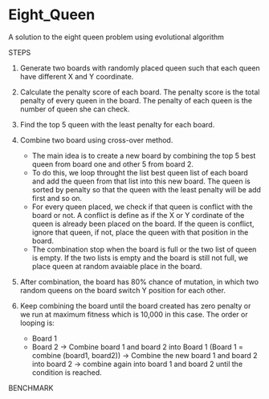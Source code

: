 # Eight_Queen
A solution to the eight queen problem using evolutional algorithm

STEPS

1. Generate two boards with randomly placed queen such that each queen have different X and Y coordinate.

2. Calculate the penalty score of each board. The penalty score is the total penalty of every queen in the board. The penalty of each queen is the number of queen she can check.

3. Find the top 5 queen with the least penalty for each board.

4. Combine two board using cross-over method. 
	- The main idea is to create a new board by combining the top 5 best queen from board one and other 5 from board 2.
	- To do this, we loop throught the list best queen list of each board and add the queen from that list into this new board. The queen is sorted by penalty so that the queen with the least penalty will be add first and so on.
	- For every queen placed, we check if that queen is conflict with the board or not. A conflict is define as if the X or Y cordinate of the queen is already been placed on the board. If the queen is conflict, ignore that queen, if not, place the queen with that position in the board. 
	- The combination stop when the board is full or the two list of queen is empty. If the two lists is empty and the board is still not full, we place queen at random avaiable place in the board.

5. After combination, the board has 80% chance of mutation, in which two random queens on the board switch Y position for each other.
	
6. Keep combining the board until the board created has zero penalty or we run at maximum fitness which is 10,000 in this case. The order or looping is:
	- Board 1
	- Board 2
	-> Combine board 1 and board 2 into Board 1 (Board 1 = combine (board1, board2))
	-> Combine the new board 1 and board 2 into board 2
	-> combine again into board 1 and board 2 until the condition is reached.
	

BENCHMARK

